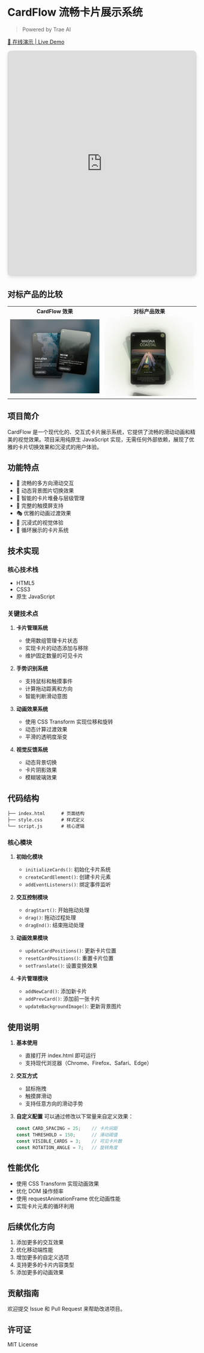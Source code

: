 # CardFlow 流畅卡片展示系统

> Powered by Trae AI

[🌈 在线演示 | Live Demo](https://hildam.github.io/CardFlow/)

<div align="center">
  <iframe src="https://hildam.github.io/CardFlow/" style="width: 100%; max-width: 800px; height: 600px; border: none; border-radius: 10px; box-shadow: 0 4px 8px rgba(0,0,0,0.1);" allowfullscreen></iframe>
</div>

## 对标产品的比较

<table>
<tr>
<td width="50%" align="center"><b>CardFlow 效果</b></td>
<td width="50%" align="center"><b>对标产品效果</b></td>
</tr>
<tr>
<td width="50%" align="center"><img src="cardflow.png" width="100%" /></td>
<td width="50%" align="center"><img src="original.jpg" width="100%" /></td>
</tr>
</table>



## 项目简介
CardFlow 是一个现代化的、交互式卡片展示系统，它提供了流畅的滑动动画和精美的视觉效果。项目采用纯原生 JavaScript 实现，无需任何外部依赖，展现了优雅的卡片切换效果和沉浸式的用户体验。

## 功能特点
- 🎯 流畅的多方向滑动交互
- 🎨 动态背景图片切换效果
- 🌈 智能的卡片堆叠与层级管理
- 📱 完整的触摸屏支持
- 🎭 优雅的动画过渡效果
- 🎪 沉浸式的视觉体验
- 🔄 循环展示的卡片系统

## 技术实现

### 核心技术栈
- HTML5
- CSS3
- 原生 JavaScript

### 关键技术点
1. **卡片管理系统**
   - 使用数组管理卡片状态
   - 实现卡片的动态添加与移除
   - 维护固定数量的可见卡片

2. **手势识别系统**
   - 支持鼠标和触摸事件
   - 计算拖动距离和方向
   - 智能判断滑动意图

3. **动画效果系统**
   - 使用 CSS Transform 实现位移和旋转
   - 动态计算过渡效果
   - 平滑的透明度渐变

4. **视觉反馈系统**
   - 动态背景切换
   - 卡片阴影效果
   - 模糊玻璃效果

## 代码结构

```
├── index.html      # 页面结构
├── style.css       # 样式定义
└── script.js       # 核心逻辑
```

### 核心模块

1. **初始化模块**
   - `initializeCards()`: 初始化卡片系统
   - `createCardElement()`: 创建卡片元素
   - `addEventListeners()`: 绑定事件监听

2. **交互控制模块**
   - `dragStart()`: 开始拖动处理
   - `drag()`: 拖动过程处理
   - `dragEnd()`: 结束拖动处理

3. **动画效果模块**
   - `updateCardPositions()`: 更新卡片位置
   - `resetCardPositions()`: 重置卡片位置
   - `setTranslate()`: 设置变换效果

4. **卡片管理模块**
   - `addNewCard()`: 添加新卡片
   - `addPrevCard()`: 添加前一张卡片
   - `updateBackgroundImage()`: 更新背景图片

## 使用说明

1. **基本使用**
   - 直接打开 index.html 即可运行
   - 支持现代浏览器（Chrome、Firefox、Safari、Edge）

2. **交互方式**
   - 鼠标拖拽
   - 触摸屏滑动
   - 支持任意方向的滑动手势

3. **自定义配置**
   可以通过修改以下常量来自定义效果：
   ```javascript
   const CARD_SPACING = 25;    // 卡片间距
   const THRESHOLD = 150;      // 滑动阈值
   const VISIBLE_CARDS = 3;    // 可见卡片数
   const ROTATION_ANGLE = 7;   // 旋转角度
   ```

## 性能优化
- 使用 CSS Transform 实现动画效果
- 优化 DOM 操作频率
- 使用 requestAnimationFrame 优化动画性能
- 实现卡片元素的循环利用

## 后续优化方向
1. 添加更多的交互效果
2. 优化移动端性能
3. 增加更多的自定义选项
4. 支持更多的卡片内容类型
5. 添加更多的动画效果

## 贡献指南
欢迎提交 Issue 和 Pull Request 来帮助改进项目。

## 许可证
MIT License
